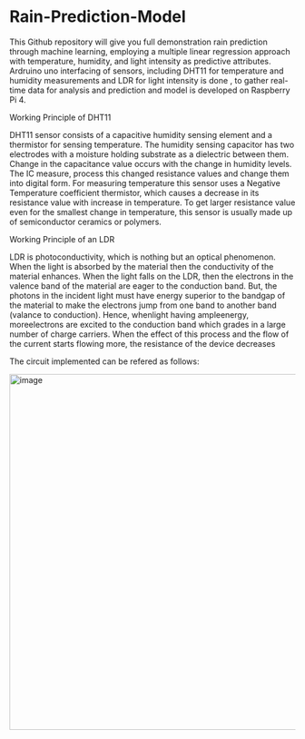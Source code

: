 # Rain-Prediction-Model

This Github repository will give you full demonstration rain prediction through machine learning, employing a multiple linear regression approach with temperature, humidity, and light intensity as predictive attributes. Ardruino uno interfacing of sensors, including DHT11 for temperature and humidity measurements and LDR for light intensity is done , to gather real-time data for analysis and prediction and model is developed on Raspberry Pi 4.

Working Principle of DHT11

DHT11 sensor consists of a capacitive humidity sensing element and a thermistor for sensing temperature. The humidity sensing capacitor has two electrodes with a moisture holding substrate as a dielectric between them. Change in the capacitance value occurs with the change in humidity levels. The IC measure, process this changed resistance values and change them into digital form. For measuring temperature this sensor uses a Negative Temperature coefficient thermistor, which causes a decrease in its resistance value with increase in temperature. To get larger resistance value even for the smallest change in temperature, this sensor is usually made up of semiconductor ceramics or polymers.

Working Principle of an LDR 

LDR is photoconductivity, which is nothing but an optical phenomenon. When the light is absorbed by the material then the conductivity of the material enhances. When the light falls on the LDR, then the electrons in the valence band of the material are eager to the conduction band. But, the photons in the incident light must have energy superior to the bandgap of the material to make the electrons jump from one band to another band (valance to conduction). Hence, whenlight having ampleenergy, moreelectrons are excited to the conduction band which grades in a large number of charge carriers. When the effect of this process and the flow of the current starts flowing more, the resistance of the device decreases

 
The circuit implemented can be refered as follows:

<img width="627" alt="image" src="https://github.com/Extremist-18/Rain-Prediction-Model/assets/137435109/69dd5740-b230-4c0d-9ad3-97de89a45b8d">


